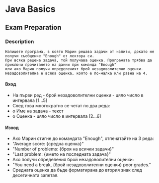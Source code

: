 # Java Basics

## Exam Preparation

### Description
    Напишете програма, в която Марин решава задачи от изпити, докато не получи съобщение "Enough" от лектора си.
    При всяка решена задача, той получава оценка. Програмата трябва да приключи прочитането на данни при команда "Enough" 
    или ако Марин получи определеният брой незадоволителни оценки. Незадоволителна е всяка оценка, която е по-малка или равна на 4.

#### Вход 
- На първи ред - брой незадоволителни оценки - цяло число в интервала [1…5] 
- След това многократно се четат по два реда: 
- o	Име на задача - текст 
- o	Оценка - цяло число в интервала [2…6]

#### Изход 
- Ако Марин стигне до командата "Enough", отпечатайте на 3 реда: 
- "Average score: {средна оценка}" 
- "Number of problems: {броя на всички задачи}" 
- "Last problem: {името на последната задача}" 
- Ако получи определения брой незадоволителни оценки:
- "You need a break, {брой незадоволителни оценки} poor grades." 
- Средната оценка да бъде форматирана до втория знак след десетичната запетая.